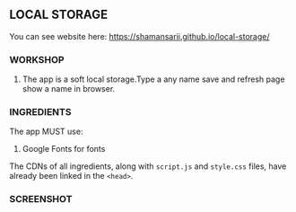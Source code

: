 LOCAL STORAGE
-------------
You can see website here: https://shamansarii.github.io/local-storage/

### WORKSHOP

 1. The app is a soft local storage.Type a any name save and refresh page show a name in browser.

### INGREDIENTS

The app MUST use:
1. Google Fonts for fonts

The CDNs of all ingredients, along with `script.js` and `style.css` files, have already been linked in the `<head>`.

### SCREENSHOT

